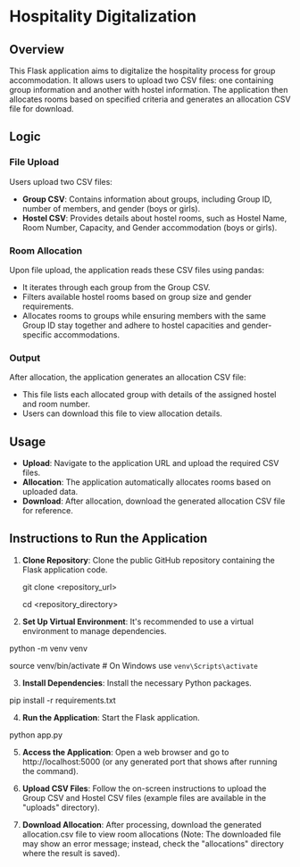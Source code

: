 # Hospitality Digitalization

## Overview
This Flask application aims to digitalize the hospitality process for group accommodation. It allows users to upload two CSV files: one containing group information and another with hostel information. The application then allocates rooms based on specified criteria and generates an allocation CSV file for download.

## Logic
### File Upload
Users upload two CSV files:
- **Group CSV**: Contains information about groups, including Group ID, number of members, and gender (boys or girls).
- **Hostel CSV**: Provides details about hostel rooms, such as Hostel Name, Room Number, Capacity, and Gender accommodation (boys or girls).
### Room Allocation
Upon file upload, the application reads these CSV files using pandas:
- It iterates through each group from the Group CSV.
- Filters available hostel rooms based on group size and gender requirements.
- Allocates rooms to groups while ensuring members with the same Group ID stay together and adhere to hostel capacities and gender-specific accommodations.
### Output
After allocation, the application generates an allocation CSV file:
- This file lists each allocated group with details of the assigned hostel and room number.
- Users can download this file to view allocation details.

## Usage
- **Upload**: Navigate to the application URL and upload the required CSV files.
- **Allocation**: The application automatically allocates rooms based on uploaded data.
- **Download**: After allocation, download the generated allocation CSV file for reference.

## Instructions to Run the Application
1. **Clone Repository**: Clone the public GitHub repository containing the Flask application code.

   git clone <repository_url>

   cd <repository_directory>

2. **Set Up Virtual Environment**: It's recommended to use a virtual environment to manage dependencies.

  python -m venv venv

  source venv/bin/activate  # On Windows use `venv\Scripts\activate`

3. **Install Dependencies**: Install the necessary Python packages.

pip install -r requirements.txt

4. **Run the Application**: Start the Flask application.

python app.py

5. **Access the Application**: Open a web browser and go to http://localhost:5000 (or any generated port that shows after running the command).

6. **Upload CSV Files**: Follow the on-screen instructions to upload the Group CSV and Hostel CSV files (example files are available in the "uploads" directory).

7. **Download Allocation**: After processing, download the generated allocation.csv file to view room allocations (Note: The downloaded file may show an error message; instead, check the "allocations" directory where the result is saved).




